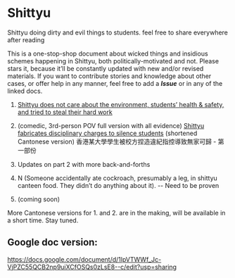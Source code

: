 # Shittyu 

Shittyu doing dirty and evil things to students. feel free to share everywhere after reading 

This is a one-stop-shop document about wicked things and insidious schemes happening in Shittyu, both politically-motivated and not. Please stars it, because it’ll be constantly updated with new and/or revised materials. If you want to contribute stories and knowledge about other cases, or offer help in any manner, feel free to add a ***Issue*** or in any of the linked docs.

1. [Shittyu does not care about the environment, students’ health & safety, and tried to steal their hard work]([url](https://www.reddit.com/r/HongKong/comments/1ag090p/i_fight_my_universitys_dark_truths_with_music_but/))

2. (comedic, 3rd-person POV full version with all evidence) [Shittyu fabricates disciplinary charges to silence students](https://www.reddit.com/r/HongKong/comments/1ag090p/i_fight_my_universitys_dark_truths_with_music_but/)
(shortened Cantonese version) 香港某大學學生被校方捏造違紀指控導致無家可歸 - 第一部份

3. Updates on part 2 with more back-and-forths
   
4. N (Someone accidentally ate cockroach, presumably a leg, in shittyu canteen food. They didn’t do anything about it). -- Need to be proven 

5. (coming soon)
 
More Cantonese versions for 1. and 2. are in the making, will be available in a short time. Stay tuned.


## Google doc version: 
https://docs.google.com/document/d/1lpVTWWf_Jc-VjPZC55QCB2np9uiXCfOSQs0zLsE8--c/edit?usp=sharing
